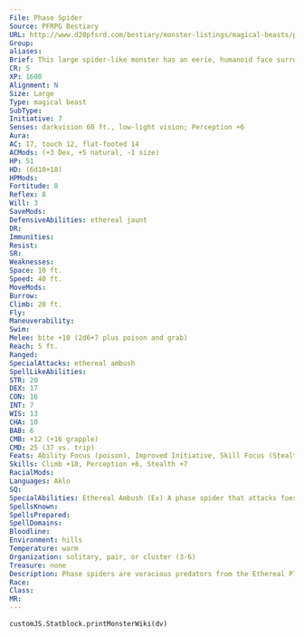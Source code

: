 ```yaml
---
File: Phase Spider
Source: PFRPG Bestiary
URL: http://www.d20pfsrd.com/bestiary/monster-listings/magical-beasts/phase-spider
Group: 
aliases: 
Brief: This large spider-like monster has an eerie, humanoid face surrounded by a shaggy mane of fur.
CR: 5
XP: 1600
Alignment: N
Size: Large
Type: magical beast
SubType: 
Initiative: 7
Senses: darkvision 60 ft., low-light vision; Perception +6
Aura: 
AC: 17, touch 12, flat-footed 14
ACMods: (+3 Dex, +5 natural, -1 size)
HP: 51
HD: (6d10+18)
HPMods: 
Fortitude: 8
Reflex: 8
Will: 3
SaveMods: 
DefensiveAbilities: ethereal jaunt
DR: 
Immunities: 
Resist: 
SR: 
Weaknesses: 
Space: 10 ft.
Speed: 40 ft.
MoveMods: 
Burrow: 
Climb: 20 ft.
Fly: 
Maneuverability: 
Swim: 
Melee: bite +10 (2d6+7 plus poison and grab)
Reach: 5 ft.
Ranged: 
SpecialAttacks: ethereal ambush
SpellLikeAbilities: 
STR: 20
DEX: 17
CON: 16
INT: 7
WIS: 13
CHA: 10
BAB: 6
CMB: +12 (+16 grapple)
CMD: 25 (37 vs. trip)
Feats: Ability Focus (poison), Improved Initiative, Skill Focus (Stealth)
Skills: Climb +18, Perception +6, Stealth +7
RacialMods: 
Languages: Aklo
SQ: 
SpecialAbilities: Ethereal Ambush (Ex) A phase spider that attacks foes on the Material Plane in a surprise round can take a full round of actions if it begins the combat by phasing into the Material Plane from the Ethereal Plane.  Ethereal Jaunt (Su) A phase spider can shift from the Ethereal Plane to the Material Plane as a free action, and shift back again as a move action (or as part of a move action). The ability is otherwise identical to ethereal jaunt (CL 15th).  Poison (Ex) Bite-injury; save Fort DC 18; frequency 1/round for 8 rounds; effect 1d2 Constitution damage; cure 2 consecutive saves. The save DC is Constitution-based.
SpellsKnown: 
SpellsPrepared: 
SpellDomains: 
Bloodline: 
Environment: hills
Temperature: warm
Organization: solitary, pair, or cluster (3-6)
Treasure: none
Description: Phase spiders are voracious predators from the Ethereal Plane who hunt on the Material Plane. When prey is located, the spider shifts to the Ethereal Plane to prepare an ambush. Against a lone victim, the spider shifts to the Material Plane, bites the victim, then retreats back to the Ethereal Plane to wait for the poison to take effect. Against multiple foes, a phase spider follows these same tactics, and on each round a foe remains in reach at the start of its turn, it repeats this gambit. If no foes are in reach, it moves while ethereal to prepare an attack on an available target, but unless it feels safe in spending an entire round on the Material, it won't phase back to attack unless it can do so while saving a move action for an escape.  Phase spiders are the natural enemy of another denizen of the Ethereal Plane-the xill. The two races have long fought a bloody war with no real prospect of a resolution anytime soon. Were phase spiders less horrifying and alien in appearance, they might find the allies they need to defeat the sinister xill among other races, but their monstrous forms and often overwhelming hunger make diplomacy difficult.  On the Ethereal Plane, phase spiders can manipulate the raw smoky ether in a manner similar to how a spider manipulates webs. Vast, complex nests of semisolid ether float idly through the eddies of the Ethereal Plane, each supporting numerous phase spiders. The creatures enjoy each other's company, but have no real concept of family-a newborn phase spider is fully capable of fending for itself and is treated no differently by its parents or siblings than any other.  The typical phase spider is 8 feet long and weighs about 700 pounds.
Race: 
Class: 
MR: 
---
```

```dataviewjs
customJS.Statblock.printMonsterWiki(dv)
```
